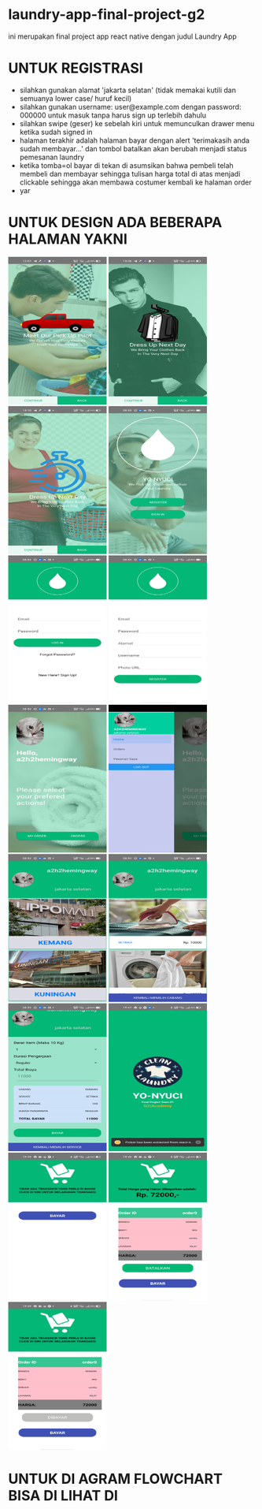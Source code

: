 # laundry-app-final-project-g2
ini merupakan final project app react native dengan judul Laundry App
<h1>UNTUK REGISTRASI</h1>

<ul>
<li>silahkan gunakan alamat 'jakarta selatan' (tidak memakai kutili dan semuanya lower case/ huruf kecil)</li>
<li>silahkan gunakan username: user@example.com dengan password: 000000 untuk masuk tanpa harus sign up terlebih dahulu</li>
<li>silahkan swipe (geser) ke sebelah kiri untuk memunculkan drawer menu ketika sudah signed in</li>
<li>halaman terakhir adalah halaman bayar dengan alert 'terimakasih anda sudah membayar...' dan tombol batalkan akan berubah menjadi status pemesanan laundry</li>
<li>ketika tomba=ol bayar di tekan di asumsikan bahwa pembeli telah membeli dan membayar sehingga tulisan harga total di atas menjadi clickable sehingga akan membawa costumer kembali ke  halaman order</li>
<li>yar
</ul>


<H1>UNTUK DESIGN ADA BEBERAPA HALAMAN YAKNI</H1>

<div>
<img src='assets\images\designs\01.jpg' width="200" height="300">
<img src='assets\images\designs\02.jpg' width="200" height="300">
<img src='assets\images\designs\03.jpg' width="200" height="300">
<img src='assets\images\designs\04.jpg' width="200" height="300">
<img src='assets\images\designs\05.jpg' width="200" height="300">
<img src='assets\images\designs\06.jpg' width="200" height="300">
<img src='assets\images\designs\07.jpg' width="200" height="300">
<img src='assets\images\designs\08.jpg' width="200" height="300">
<img src='assets\images\designs\09.jpg' width="200" height="300">
<img src='assets\images\designs\10.jpg' width="200" height="300">
<img src='assets\images\designs\11.jpg' width="200" height="300">
<img src='assets\images\designs\12.jpg' width="200" height="300">
<img src='assets\images\designs\13.jpg' width="200" height="300">
<img src='assets\images\designs\14.jpg' width="200" height="300">
<img src='assets\images\designs\15.jpg' width="200" height="300">
<div>

<H1>UNTUK DI AGRAM FLOWCHART BISA DI LIHAT DI </H1>

<a href="https://drive.google.com/file/d/1apEGz2Lt_NUCKkDCETwyAguEPMVmol3e/view?usp=sharing">